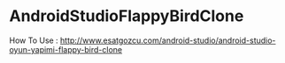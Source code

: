 # AndroidStudioFlappyBirdClone

How To Use : http://www.esatgozcu.com/android-studio/android-studio-oyun-yapimi-flappy-bird-clone
